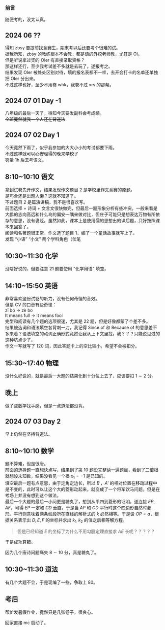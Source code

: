 ### 前言  
随便考的，没太认真。   
## 2024 06 ??  
得知 zbsy 要提前找竞赛生，期末考以后还要考个很难的试。  
据我所知，zbsy 的教练根本不会教，都是请的外校老师教，尤其是 OI。  
但是听说拿过奖的 OIer 有直接录取资格？  
那这样还行，至少我考试差不多就是去玩了，遂报考之。  
结果发现 OIer 被处处区别对待，填的报名表都不一样，去开会打卡的名单还单独把 OIer 分出来。  
不过这样也好，至少不用卷 whk，我卷不过 xrs 的那帮。  
## 2024 07 01 Day -1  
八年级的最后一天了，得知今天要发副科会考成绩。  
~~全班竟然就我一个人还在背道法~~  
## 2024 07 02 Day 1  
今天竟然下雨了，似乎我参加的大大小小的考试都要下雨。  
~~不过这样就可以心安理得的晚来学校了~~  
罚坐 1h 后去考语文。  
## 8:10~10:10 语文  
拿到试卷先开作文，结果发现作文题目 2 是学校里作文竞赛的原题。  
是巧合还是出题人懒？这就不知道了。  
不过题目 2 是篇演讲稿，我不是很喜欢写。  
前面选择 $+$ 诗词 $+$ 文言文很快做完，但最后一题形象分析有些冲突。一般来看是大鹏的志向高远和什么鸟的偏安一隅来做对比，但庄子可能只是想表达万物有所依存的意思，没有褒贬。虽然如此，课本上是使用儒的思想出的课后题，只好按照课本来回答了。  
阅读和名著题很正常，作文选了题目 1，编了一个童话故事就写上了。  
发现 “小语” “小文” 两个学科角色（伏笔    
## 10:30~11:30 化学  
没啥好说的，但要注意 $21$ 题要使用 "化学用语" 填空。  
## 14:10~15:50 英语  
非常喜欢这份试卷的听力，没有任何奇怪的音效。  
但是 CV 的口音有些奇怪：  
zī bó $\rightarrow$ zè bo  
It means full $\rightarrow$ It means fool  
完型和阅读有几个题的选项很迷，尤其是 $22$ 题，但是好像都蒙了个差不多。  
结果被选词和语法填空各背刺一刀，我记得 Since of 和 Because of 的意思差不多来着？语法填空的动词正确形式竟然让我从上下文里找，我？？？只能说见过的这种坑点少了。  
作文一写就写了 $120$ 词，因此答题卡上的空比较小，希望不会被扣分。  
## 15:30~17:40 物理  
没什么好说的，就是最后一大题的结果化到十分位上去了，应该要扣 $1\sim 2$ 分。  
## 晚上  
做了些数学找手感，但是一点道法都没背。  
## 2024 07 03 Day 2  
早上仍然在坚持背道法。  
## 8:10~10:10 数学  
题不算难，但是很唐。  
前面的选择题一直想快点写，结果到了第 $10$ 题没完整读一遍题目，看到了二倍根就想设未知数，结果没看见一个根 $x_1=-1$ 是已知的。  
填空最后一题有点意思，由于定角定边长，所以 $B'$，$A'$ 的相对位置在移动过程中是不变的，此时可以让这个大的菱形动起来，就变成了一个将军饮马问题。但是在考场上并没有想到这个做法。  
最后一个大题的最后一小问更是糖丸了，想到从平四到菱形的证明，遂连接 $EP,AF$，可得 $EP$ 一定和 $CD$ 垂直，于是当 $AP$ 和 $CD$ 平行时这个四边形自然时菱形。平行则意味着两条线段所在直线的解析式的 $k$ 必然相等。于是设 $OP=a$，根据关系表示出 $D,E,F$ 的坐标并求出 $k_1,k_2$ 的值之后相等解方程。  
>但是已经知道 $E$ 的坐标了为什么不用勾股定理直接求 $AE$ 长呢？？？？？  

于是成功算错。  

因为几个唐诗问题痛失 $8\sim 10$ 分，真是糖丸了。  

## 10:30~11:30 道法  
有几个大题不会，于是现编了一些，争取上 $80$。  

## 考后  
帮忙发暑假作业，竟然只是几张卷子，很良心。  

回家直接 mc 启动了。
